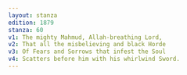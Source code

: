 ```yaml
---
layout: stanza
edition: 1879
stanza: 60
v1: The mighty Mahmud, Allah-breathing Lord,
v2: That all the misbelieving and black Horde
v3: Of Fears and Sorrows that infest the Soul
v4: Scatters before him with his whirlwind Sword.
---
```

